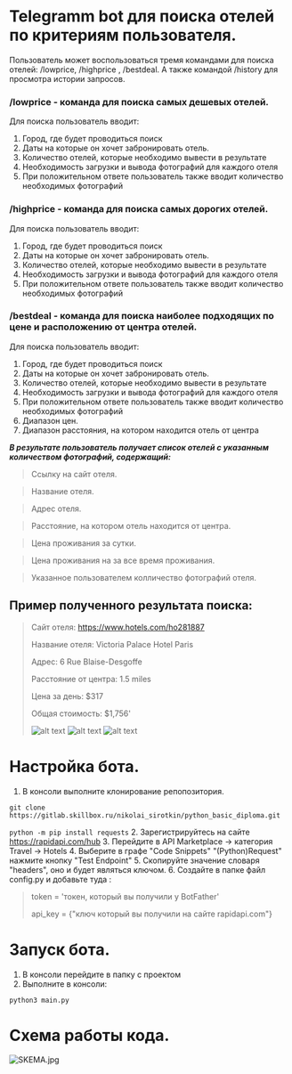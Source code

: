 # Telegramm bot для поиска отелей по критериям  пользователя.

Пользователь может воспользоваться тремя командами для поиска отелей: /lowprice, /highprice
, /bestdeal. А также командой /history для просмотра истории запросов.


### /lowprice - команда для поиска самых дешевых отелей.
Для поиска пользователь вводит:
1. Город, где будет проводиться поиск
2. Даты на которые он хочет забронировать отель.
3. Количество отелей, которые необходимо вывести в результате 
4. Необходимость загрузки и вывода фотографий для каждого отеля
5. При положительном ответе пользователь также вводит количество
необходимых фотографий

### /highprice - команда для поиска самых дорогих отелей.
Для поиска пользователь вводит:
1. Город, где будет проводиться поиск
2. Даты на которые он хочет забронировать отель.
3. Количество отелей, которые необходимо вывести в результате 
4. Необходимость загрузки и вывода фотографий для каждого отеля
5. При положительном ответе пользователь также вводит количество
необходимых фотографий

### /bestdeal - команда для поиска наиболее подходящих по цене и расположению от центра отелей.
Для поиска пользователь вводит:
1. Город, где будет проводиться поиск
2. Даты на которые он хочет забронировать отель.
3. Количество отелей, которые необходимо вывести в результате 
4. Необходимость загрузки и вывода фотографий для каждого отеля
5. При положительном ответе пользователь также вводит количество
необходимых фотографий
6. Диапазон цен.
7. Диапазон расстояния, на котором находится отель от центра

***В результате пользователь получает список отелей с указанным количеством фотографий, содержащий:*** 
>Ссылку на сайт отеля.

> Название отеля.

>Адрес отеля. 

> Расстояние, на котором отель находится от центра.

> Цена проживания за сутки.

> Цена проживания на за все время проживания.

>Указанное пользователем колличество фотографий отеля. 

## Пример полученного результата поиска:

>Сайт отеля: https://www.hotels.com/ho281887
>
>Название отеля: Victoria Palace Hotel Paris
> 
>Адрес: 6 Rue Blaise-Desgoffe
> 
>Расстояние от центра: 1.5 miles
> 
>Цена за день: $317
> 
>Общая стоимость: $1,756'
> 
>![alt text](https://exp.cdn-hotels.com/hotels/1000000/30000/23200/23124/aa46aea6.jpg)
>![alt text](https://exp.cdn-hotels.com/hotels/1000000/30000/23200/23124/38145a22.jpg)
>![alt text](https://exp.cdn-hotels.com/hotels/1000000/30000/23200/23124/e27e38ff.jpg)


# Настройка бота.
1. В консоли выполните клонирование репопозитория.

```git clone https://gitlab.skillbox.ru/nikolai_sirotkin/python_basic_diploma.git```

```python -m pip install requests```
2. Зарегистрируйтесь на сайте https://rapidapi.com/hub
3. Перейдите в API Marketplace → категория Travel → Hotels 
4. Выберите в графе "Code Snippets" "(Python)Request" нажмите кнопку "Test Endpoint"
5. Скопируйте значение словаря "headers", оно и будет являться ключом.
6. Создайте в папке файл config.py и добавьте туда :
>token = 'токен, который вы получили у BotFather'
> 
>api_key = {"ключ который вы получили на сайте rapidapi.com"}
# Запуск бота.

1. В консоли перейдите в папку с проектом
2. Выполните в консоли:

```python3 main.py```

# Схема работы кода.
![SKEMA.jpg](https://ie.wampi.ru/2022/08/31/SKEMA.jpg)









